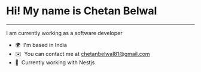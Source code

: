 Hi! My name is Chetan Belwal
=====================================================================================================================================
-------------------------------------------------------------

I am currently working as a software developer

* 🌍  I'm based in India
* ✉️  You can contact me at [chetanbelwal81@gmail.com](mailto:chetanbelwal81@gmail.com)
* 🧠  Currently working with Nestjs
